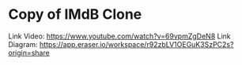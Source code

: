 # Copy of IMdB Clone

Link Video: https://www.youtube.com/watch?v=69vpmZgDeN8
Link Diagram: https://app.eraser.io/workspace/r92zbLV1OEGuK3SzPC2s?origin=share
